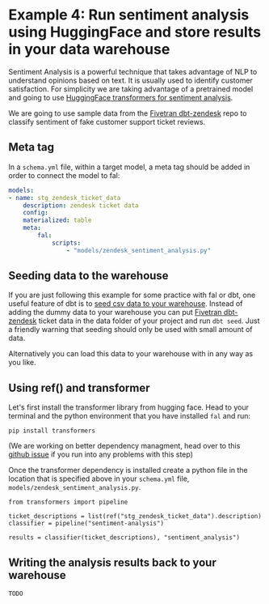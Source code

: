 # Example 4: Run sentiment analysis using HuggingFace and store results in your data warehouse

Sentiment Analysis is a powerful technique that takes advantage of NLP to understand opinions based on text. It is usually used to identify customer satisfaction. For simplicity we are taking advantage of a pretrained model and going to use [HuggingFace transformers for sentiment analysis](https://huggingface.co/transformers/quicktour.html).

We are going to use sample data from the [Fivetran dbt-zendesk](https://github.com/fivetran/dbt_zendesk/tree/main/integration_tests/data) repo to classify sentiment of fake customer support ticket reviews.

## Meta tag

In a `schema.yml` file, within a target model, a meta tag should be added in order to connect the model to fal:

```yaml
models:
- name: stg_zendesk_ticket_data
    description: zendesk ticket data
    config:
    materialized: table
    meta:
        fal:
            scripts:
                - "models/zendesk_sentiment_analysis.py"
```

## Seeding data to the warehouse

If you are just following this example for some practice with fal or dbt, one useful feature of dbt is to [seed csv data to your warehouse](https://docs.getdbt.com/docs/building-a-dbt-project/seeds). Instead of adding the dummy data to your warehouse you can put [Fivetran dbt-zendesk](https://github.com/fivetran/dbt_zendesk/tree/main/integration_tests/data) ticket data in the data folder of your project and run `dbt seed`. Just a friendly warning that seeding should only be used with small amount of data.

Alternatively you can load this data to your warehouse with in any way as you like.

## Using ref() and transformer

Let's first install the transformer library from hugging face. Head to your terminal and the python environment that you have installed `fal` and run:

```
pip install transformers
```

(We are working on better dependency managment, head over to this [github issue](https://github.com/fal-ai/fal/issues/10) if you run into any problems with this step)

Once the transformer dependency is installed create a python file in the location that is specified above in your `schema.yml` file, `models/zendesk_sentiment_analysis.py`.

```
from transformers import pipeline

ticket_descriptions = list(ref("stg_zendesk_ticket_data").description)
classifier = pipeline("sentiment-analysis")

results = classifier(ticket_descriptions), "sentiment_analysis")
```

## Writing the analysis results back to your warehouse

```
TODO
```
